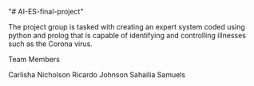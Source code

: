 "# AI-ES-final-project"

The project group is tasked with creating an expert system coded using python and prolog
that is capable of identifying and controlling illnesses such as the Corona virus.

Team Members

Carlisha Nicholson
Ricardo Johnson
Sahailia Samuels
